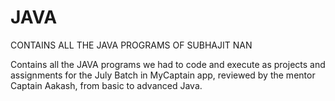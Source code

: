 # JAVA
CONTAINS ALL THE JAVA PROGRAMS OF SUBHAJIT NAN 

Contains all the JAVA programs we had to code and execute as projects and assignments for the July Batch in MyCaptain app, reviewed by the mentor Captain Aakash, from basic to advanced Java.
